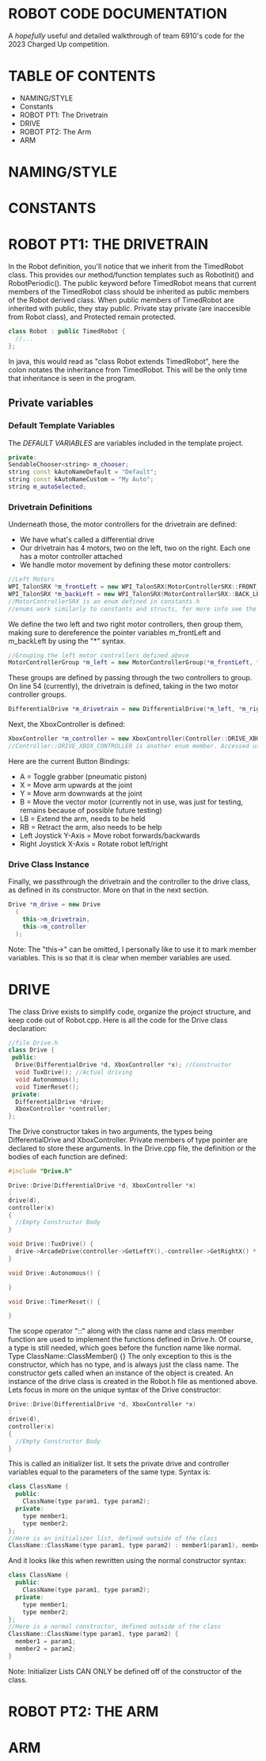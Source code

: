 # ROBOT CODE DOCUMENTATION
A *hopefully* useful and detailed walkthrough of team 6910's code for the 2023 Charged Up competition.
# TABLE OF CONTENTS
* NAMING/STYLE
* Constants
* ROBOT PT1: The Drivetrain
* DRIVE
* ROBOT PT2: The Arm
* ARM

# NAMING/STYLE

# CONSTANTS

# ROBOT PT1: THE DRIVETRAIN

In the Robot definition, you'll notice that we inherit from the TimedRobot class.
This provides our method/function templates such as RobotInit() and RobotPeriodic().
The public keyword before TimedRobot means that current members of the TimedRobot class should be inherited as public members of the Robot derived class.
When public members of TimedRobot are inherited with public, they stay public. Private stay private (are inaccesible from Robot class), and Protected remain protected.
```cpp
class Robot : public TimedRobot {
  //...
};
```
In java, this would read as "class Robot extends TimedRobot", here the colon notates
the inheritance from TimedRobot.
This will be the only time that inheritance is seen in the program.

## Private variables

### Default Template Variables

The *DEFAULT VARIABLES* are variables included in the template project.
```cpp
private:
SendableChooser<string> m_chooser;
string const kAutoNameDefault = "Default";
string const kAutoNameCustom = "My Auto";
string m_autoSelected;
```

### Drivetrain Definitions

Underneath those, the motor controllers for the drivetrain are defined:
* We have what's called a differential drive
* Our drivetrain has 4 motors, two on the left, two on the right.
  Each one has a motor controller attached
* We handle motor movement by defining these motor controllers:
```cpp
//Left Motors
WPI_TalonSRX *m_frontLeft = new WPI_TalonSRX(MotorControllerSRX::FRONT_LEFT_MOTOR);
WPI_TalonSRX *m_backLeft = new WPI_TalonSRX(MotorControllerSRX::BACK_LEFT_MOTOR);
//MotorControllerSRX is an enum defined in constants.h
//enums work similarly to constants and structs, for more info see the Constants section
```
We define the two left and two right motor controllers, then group them, making sure to dereference the pointer variables m_frontLeft and m_backLeft by using the "\*" syntax.
```cpp
//Grouping the left motor controllers defined above
MotorControllerGroup *m_left = new MotorControllerGroup(*m_frontLeft, *m_backLeft);
```
These groups are defined by passing through the two controllers to group.
On line 54 (currently), the drivetrain is defined, taking in the two motor controller
groups.
```cpp
DifferentialDrive *m_drivetrain = new DifferentialDrive(*m_left, *m_right);
```
Next, the XboxController is defined:
```cpp
XboxController *m_controller = new XboxController(Controller::DRIVE_XBOX_CONTROLLER);
//Controller::DRIVE_XBOX_CONTROLLER is another enum member. Accessed using the scope operator "::"
```
Here are the current Button Bindings:
* A = Toggle grabber (pneumatic piston)
* X = Move arm upwards at the joint
* Y = Move arm downwards at the joint
* B = Move the vector motor (currently not in use, was just for testing, remains because of possible future testing)
* LB = Extend the arm, needs to be held
* RB = Retract the arm, also needs to be help
* Left Joystick Y-Axis = Move robot forwards/backwards
* Right Joystick X-Axis = Rotate robot left/right

### Drive Class Instance

Finally, we passthrough the drivetrain and the controller to the drive class, as defined in its constructor. More on that in the next section.
```cpp
Drive *m_drive = new Drive
  (
    this->m_drivetrain,
    this->m_controller
  );
```
Note: The "this->" can be omitted, I personally like to use it to mark member variables.
This is so that it is clear when member variables are used.

# DRIVE

The class Drive exists to simplify code, organize the project structure, and keep code out of Robot.cpp.
Here is all the code for the Drive class declaration:
```cpp
//file Drive.h
class Drive {
 public:
  Drive(DifferentialDrive *d, XboxController *x); //Constructor
  void TuxDrive(); //Actual driving
  void Autonomous();
  void TimerReset();
 private:
  DifferentialDrive *drive;
  XboxController *controller;
};
```
The Drive constructor takes in two arguments, the types being DifferentialDrive and XboxController.
Private members of type pointer are declared to store these arguments.
In the Drive.cpp file, the definition or the bodies of each function are defined:
```cpp
#include "Drive.h"

Drive::Drive(DifferentialDrive *d, XboxController *x)
:
drive(d),
controller(x) 
{
  //Empty Constructor Body
}

void Drive::TuxDrive() {
  drive->ArcadeDrive(controller->GetLeftY(),-controller->GetRightX() * 0.6);
}

void Drive::Autonomous() {

}

void Drive::TimerReset() {

}
```
The scope operator "::" along with the class name and class member function are used to implement the functions defined in Drive.h. Of course, a type is still needed, which goes before the function name like normal. Type ClassName::ClassMember() {}
The only exception to this is the constructor, which has no type, and is always just the class name.
The constructor gets called when an instance of the object is created. An instance of the drive class is created in the Robot.h file as mentioned above.
Lets focus in more on the unique syntax of the Drive constructor:
```cpp
Drive::Drive(DifferentialDrive *d, XboxController *x)
:
drive(d),
controller(x) 
{
  //Empty Constructor Body
}
```
This is called an initializer list. It sets the private drive and controller variables equal to the parameters of the same type. Syntax is:
```cpp
class ClassName {
  public:
    ClassName(type param1, type param2);
  private:
    type member1;
    type member2;
};
//Here is an initializer list, defined outside of the class
ClassName::ClassName(type param1, type param2) : member1(param1), member2(param2) {/* Constructor Body */}
```
And it looks like this when rewritten using the normal constructor syntax:
```cpp
class ClassName {
  public:
    ClassName(type param1, type param2);
  private:
    type member1;
    type member2;
};
//Here is a normal constructor, defined outside of the class
ClassName::ClassName(type param1, type param2) {
  member1 = param1;
  member2 = param2;
}
```
Note: Initializer Lists CAN ONLY be defined off of the constructor of the class.

# ROBOT PT2: THE ARM

# ARM
